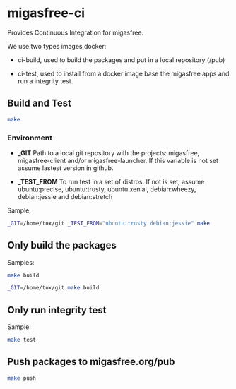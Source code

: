 # migasfree-ci

Provides Continuous Integration for migasfree.

We use two types images docker:

* ci-build, used to build the packages and put in a local repository (/pub)
  
* ci-test, used to install from a docker image base the migasfree apps and run a integrity test.


## Build and Test

```sh
make
```

### Environment 
* **_GIT** Path to a local git repository with the projects: migasfree, migasfree-client and/or migasfree-launcher. If this variable is not set assume lastest version in github.  
    
* **_TEST_FROM** To run test in a set of distros. If not is set, assume ubuntu:precise, ubuntu:trusty, ubuntu:xenial, debian:wheezy, debian:jessie and debian:stretch  

Sample:
```sh
_GIT=/home/tux/git _TEST_FROM="ubuntu:trusty debian:jessie" make
```
    
## Only build the packages

Samples:

```sh
make build
```

```sh
_GIT=/home/tux/git make build
```

## Only run integrity test

Sample:
```sh
make test
```

## Push packages to migasfree.org/pub

```sh
make push
```

